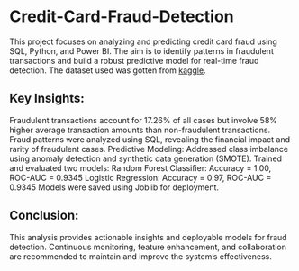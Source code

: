 # Credit-Card-Fraud-Detection
This project focuses on analyzing and predicting credit card fraud using SQL, Python, and Power BI. The aim is to identify patterns in fraudulent transactions and build a robust predictive model for real-time fraud detection. The dataset used was gotten from [kaggle](https://www.kaggle.com/datasets/mlg-ulb/creditcardfraud/data).

## Key Insights:
Fraudulent transactions account for 17.26% of all cases but involve 58% higher average transaction amounts than non-fraudulent transactions.
Fraud patterns were analyzed using SQL, revealing the financial impact and rarity of fraudulent cases.
Predictive Modeling:
Addressed class imbalance using anomaly detection and synthetic data generation (SMOTE).
Trained and evaluated two models:
Random Forest Classifier: Accuracy = 1.00, ROC-AUC = 0.9345
Logistic Regression: Accuracy = 0.97, ROC-AUC = 0.9345
Models were saved using Joblib for deployment.

## Conclusion:
This analysis provides actionable insights and deployable models for fraud detection. Continuous monitoring, feature enhancement, and collaboration are recommended to maintain and improve the system’s effectiveness.
